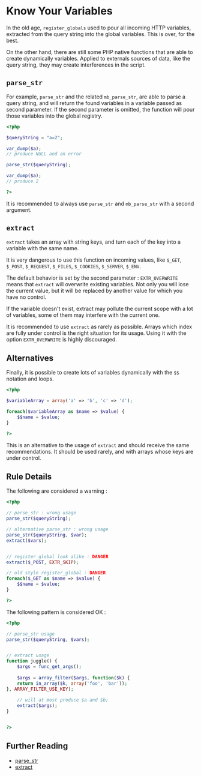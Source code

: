 <!-- Security -->
# Know Your Variables

In the old age, `register_globals` used to pour all incoming HTTP variables, extracted from the query string into the global variables. This is over, for the best. 

On the other hand, there are still some PHP native functions that are able to create dynamically variables. Applied to externals sources of data, like the query string, they may create interferences in the script. 

## `parse_str`

For example, `parse_str` and the related `mb_parse_str`, are able to parse a query string, and will return the found variables in a variable passed as second parameter. If the second parameter is omitted, the function will pour those variables into the global registry. 

```php
<?php

$queryString = "a=2";

var_dump($a);
// produce NULL and an error

parse_str($queryString);

var_dump($a);
// produce 2

?>
```

It is recommended to always use `parse_str` and `mb_parse_str` with a second argument.

## `extract`

`extract` takes an array with string keys, and turn each of the key into a variable with the same name. 

It is very dangerous to use this function on incoming values, like `$_GET`, `$_POST`, `$_REQUEST`, `$_FILES`, `$_COOKIES`, `$_SERVER`, `$_ENV`. 

The default behavior is set by the second parameter : `EXTR_OVERWRITE` means that `extract` will overwrite existing variables. Not only you will lose the current value, but it will be replaced by another value for which you have no control.

If the variable doesn't exist, extract may pollute the current scope with a lot of variables, some of them may interfere with the current one. 

It is recommended to use `extract` as rarely as possible. Arrays which index are fully under control is the right situation for its usage. Using it with the option `EXTR_OVERWRITE` is highly discouraged.

## Alternatives 
Finally, it is possible to create lots of variables dynamically with the `$$` notation and loops. 

```php
<?php

$variableArray = array('a' => 'b', 'c' => 'd');

foreach($variableArray as $name => $value) {
	$$name = $value;
}

?>
```

This is an alternative to the usage of `extract` and should receive the same recommendations. It should be used rarely, and with arrays whose keys are under control.


## Rule Details

The following are considered a warning : 

```php
<?php

// parse_str : wrong usage
parse_str($queryString);

// alternative parse_str : wrong usage
parse_str($queryString, $var);
extract($vars);


// register_global look alike : DANGER
extract($_POST, EXTR_SKIP);

// old style register_global : DANGER
foreach($_GET as $name => $value) {
	$$name = $value;
}

?>
```

The following pattern is considered OK :

```php
<?php

// parse_str usage
parse_str($queryString, $vars);


// extract usage
function juggle() {
	$args = func_get_args();
	
	$args = array_filter($args, function($k) {
    return in_array($k, array('foo', 'bar'));
}, ARRAY_FILTER_USE_KEY);
	
	// will at most produce $a and $b;
	extract($args);
}


?>
```
<!--
### Options
when static or self call will be different 

## When Not To Use It

If default is not always necessary, you may disable this rule.
-->

## Further Reading
* [parse_str](http://php.net/parse_str)
* [extract](http://php.net/extract)
